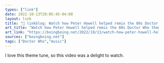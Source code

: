 ```yaml
---
types: ["link"]
date: 2022-10-13T20:05:45-04:00
layout: link
title: "🔗 linkblog: Watch how Peter Howell helped remix the 80s Doctor Who theme'"
art_title: "Watch how Peter Howell helped remix the 80s Doctor Who theme"
art_link: "https://boingboing.net/2022/10/13/watch-how-peter-howell-helped-remix-the-80s-doctor-who-theme.html"
sources: ["boingboing.net"]
tags: ["Doctor Who","music"]
---
```

I love this theme tune, so this video was a delight to watch.
 
